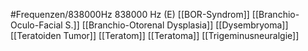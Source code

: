 #Frequenzen/838000Hz
838000 Hz (E)
[[BOR-Syndrom]]
[[Branchio-Oculo-Facial S.]]
[[Branchio-Otorenal Dysplasia]]
[[Dysembryoma]]
[[Teratoiden Tumor]]
[[Teratom]]
[[Teratoma]]
[[Trigeminusneuralgie]]